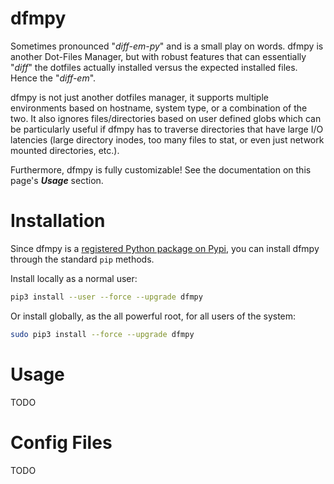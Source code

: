 # dfmpy

Sometimes pronounced "_diff-em-py_" and is a small play on words.  dfmpy is 
another Dot-Files Manager, but with robust features that can essentially
"_diff_" the dotfiles actually installed versus the expected installed files.
Hence the "_diff-em_".

dfmpy is not just another dotfiles manager, it supports multiple environments
based on hostname, system type, or a combination of the two.  It also ignores
files/directories based on user defined globs which can be particularly useful
if dfmpy has to traverse directories that have large I/O latencies (large
directory inodes, too many files to stat, or even just network mounted
directories, etc.).

Furthermore, dfmpy is fully customizable!  See the documentation on this page's
***Usage*** section.

# Installation

Since dfmpy is a 
[registered Python package on Pypi](https://pypi.org/project/dfmpy), you can
install dfmpy through the standard `pip` methods.

Install locally as a normal user:

```bash
pip3 install --user --force --upgrade dfmpy
```

Or install globally, as the all powerful root, for all users of the system:

```bash
sudo pip3 install --force --upgrade dfmpy
```

# Usage

TODO

# Config Files

TODO
